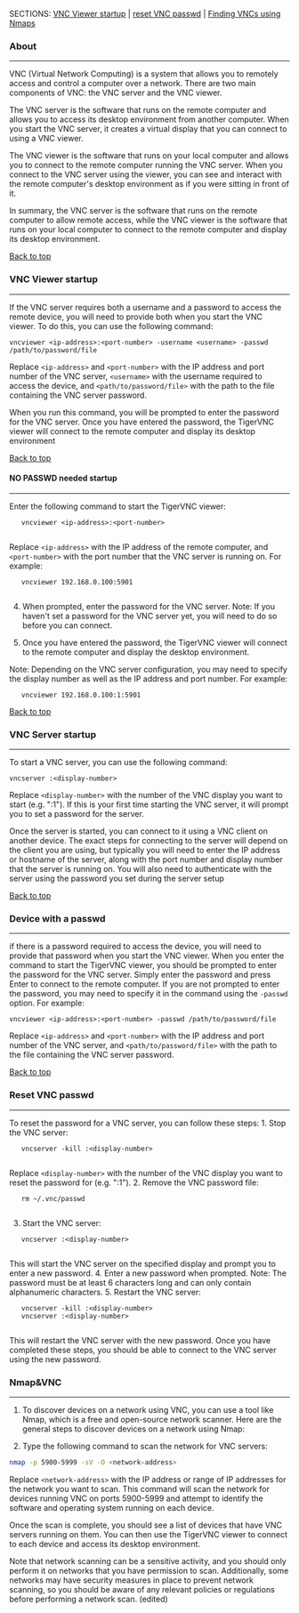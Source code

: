 SECTIONS: [VNC Viewer startup](#vnc%20viewer%20startup) | [reset VNC passwd](#reset%20vnc%20passwd) | [Finding VNCs using Nmaps](#nmap&vnc)

### About
----
VNC (Virtual Network Computing) is a system that allows you to remotely access and control a computer over a network. There are two main components of VNC: the VNC server and the VNC viewer. 

The VNC server is the software that runs on the remote computer and allows you to access its desktop environment from another computer. When you start the VNC server, it creates a virtual display that you can connect to using a VNC viewer. 

The VNC viewer is the software that runs on your local computer and allows you to connect to the remote computer running the VNC server. When you connect to the VNC server using the viewer, you can see and interact with the remote computer's desktop environment as if you were sitting in front of it. 

In summary, the VNC server is the software that runs on the remote computer to allow remote access, while the VNC viewer is the software that runs on your local computer to connect to the remote computer and display its desktop environment.

[Back to top](#about)
### VNC Viewer startup
-----

If the VNC server requires both a username and a password to access the remote device, you will need to provide both when you start the VNC viewer. To do this, you can use the following command:

```
vncviewer <ip-address>:<port-number> -username <username> -passwd /path/to/password/file
```

Replace `<ip-address>` and `<port-number>` with the IP address and port number of the VNC server, `<username>` with the username required to access the device, and `<path/to/password/file>` with the path to the file containing the VNC server password. 

When you run this command, you will be prompted to enter the password for the VNC server. Once you have entered the password, the TigerVNC viewer will connect to the remote computer and display its desktop environment

[Back to top](#about)
#### NO PASSWD needed startup
-----
Enter the following command to start the TigerVNC viewer:

```
   vncviewer <ip-address>:<port-number>
   
```

Replace `<ip-address>` with the IP address of the remote computer, and `<port-number>` with the port number that the VNC server is running on. For example:

```
   vncviewer 192.168.0.100:5901
   
```

4. When prompted, enter the password for the VNC server. Note: If you haven't set a password for the VNC server yet, you will need to do so before you can connect. 

5. Once you have entered the password, the TigerVNC viewer will connect to the remote computer and display the desktop environment. 

Note: Depending on the VNC server configuration, you may need to specify the display number as well as the IP address and port number. For example:

```
   vncviewer 192.168.0.100:1:5901
```

[Back to top](#about)
### VNC Server startup
-----

To start a VNC server, you can use the following command:

```
vncserver :<display-number>
```

Replace `<display-number>` with the number of the VNC display you want to start (e.g. ":1"). If this is your first time starting the VNC server, it will prompt you to set a password for the server. 

Once the server is started, you can connect to it using a VNC client on another device. The exact steps for connecting to the server will depend on the client you are using, but typically you will need to enter the IP address or hostname of the server, along with the port number and display number that the server is running on. You will also need to authenticate with the server using the password you set during the server setup

[Back to top](#about)
### Device with a passwd
----

if there is a password required to access the device, you will need to provide that password when you start the VNC viewer. When you enter the command to start the TigerVNC viewer, you should be prompted to enter the password for the VNC server. Simply enter the password and press Enter to connect to the remote computer. If you are not prompted to enter the password, you may need to specify it in the command using the `-passwd` option. For example:

```
vncviewer <ip-address>:<port-number> -passwd /path/to/password/file
```

Replace `<ip-address>` and `<port-number>` with the IP address and port number of the VNC server, and `<path/to/password/file>` with the path to the file containing the VNC server password.

[Back to top](#about)
### Reset VNC passwd
----

To reset the password for a VNC server, you can follow these steps: 1. Stop the VNC server:

```
   vncserver -kill :<display-number>
   
```

Replace `<display-number>` with the number of the VNC display you want to reset the password for (e.g. ":1"). 2. Remove the VNC password file:

```
   rm ~/.vnc/passwd
   
```

3. Start the VNC server:

```
   vncserver :<display-number>
   
```

This will start the VNC server on the specified display and prompt you to enter a new password. 4. Enter a new password when prompted. Note: The password must be at least 6 characters long and can only contain alphanumeric characters. 5. Restart the VNC server:

```
   vncserver -kill :<display-number>
   vncserver :<display-number>
   
```

This will restart the VNC server with the new password. Once you have completed these steps, you should be able to connect to the VNC server using the new password.

### Nmap&VNC
----
1.  To discover devices on a network using VNC, you can use a tool like Nmap, which is a free and open-source network scanner. Here are the general steps to discover devices on a network using Nmap: 

2. Type the following command to scan the network for VNC servers:

```sh
nmap -p 5900-5999 -sV -O <network-address>
```

Replace `<network-address>` with the IP address or range of IP addresses for the network you want to scan. This command will scan the network for devices running VNC on ports 5900-5999 and attempt to identify the software and operating system running on each device. 

Once the scan is complete, you should see a list of devices that have VNC servers running on them. You can then use the TigerVNC viewer to connect to each device and access its desktop environment. 

Note that network scanning can be a sensitive activity, and you should only perform it on networks that you have permission to scan. Additionally, some networks may have security measures in place to prevent network scanning, so you should be aware of any relevant policies or regulations before performing a network scan. (edited)